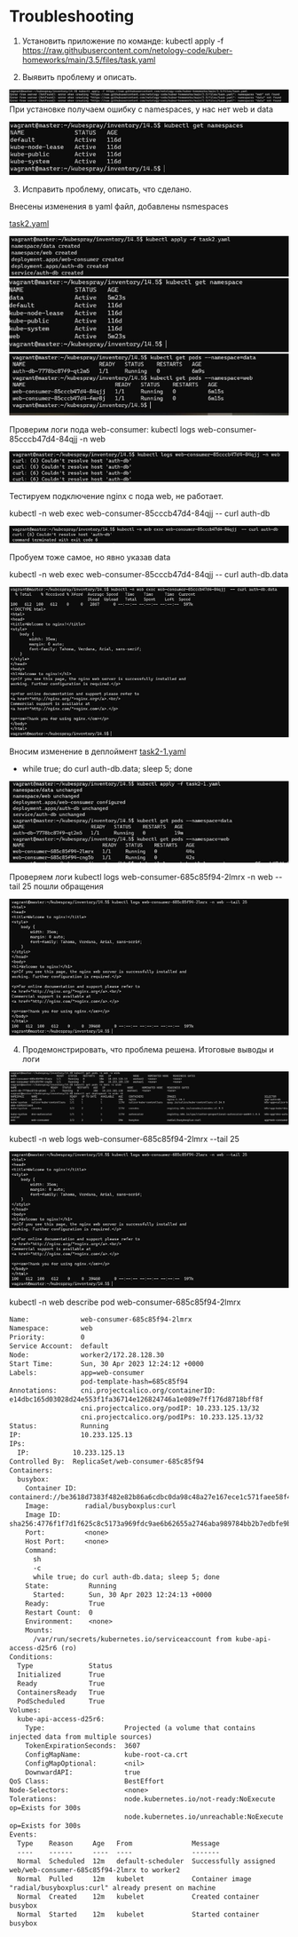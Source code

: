 # Troubleshooting

1. Установить приложение по команде: kubectl apply -f https://raw.githubusercontent.com/netology-code/kuber-homeworks/main/3.5/files/task.yaml

2. Выявить проблему и описать.

![1](https://github.com/Dmitriy-rzn/Homework/blob/main/14.5/1.JPG)
При установке получаем ошибку с namespaces, у нас нет web и data 

![2](https://github.com/Dmitriy-rzn/Homework/blob/main/14.5/2.JPG)

3. Исправить проблему, описать, что сделано.

Внесены изменения в yaml файл, добавлены nsmespaces 

[task2.yaml](https://github.com/Dmitriy-rzn/Homework/blob/main/14.5/task2.yaml)

![3](https://github.com/Dmitriy-rzn/Homework/blob/main/14.5/3.JPG)
![4](https://github.com/Dmitriy-rzn/Homework/blob/main/14.5/4.JPG)
![5](https://github.com/Dmitriy-rzn/Homework/blob/main/14.5/5.JPG)

Проверим логи пода web-consumer: kubectl logs web-consumer-85cccb47d4-84qjj -n web

![6](https://github.com/Dmitriy-rzn/Homework/blob/main/14.5/6.JPG)

Тестируем подключение nginx c пода web, не работает.

kubectl -n web exec web-consumer-85cccb47d4-84qjj  -- curl auth-db

![7](https://github.com/Dmitriy-rzn/Homework/blob/main/14.5/7.JPG)

Пробуем тоже самое, но явно указав data 

kubectl -n web exec web-consumer-85cccb47d4-84qjj  -- curl auth-db.data

![8](https://github.com/Dmitriy-rzn/Homework/blob/main/14.5/8.JPG)

 Вносим изменение в деплоймент [task2-1.yaml](https://github.com/Dmitriy-rzn/Homework/blob/main/14.5/task2-1.yaml)
 
- while true; do curl auth-db.data; sleep 5; done

![9](https://github.com/Dmitriy-rzn/Homework/blob/main/14.5/9.JPG)

Проверяем логи kubectl logs web-consumer-685c85f94-2lmrx -n web --tail 25
пошли обращения

![10](https://github.com/Dmitriy-rzn/Homework/blob/main/14.5/10.JPG)

4. Продемонстрировать, что проблема решена.
Итоговые выводы и логи

![11](https://github.com/Dmitriy-rzn/Homework/blob/main/14.5/11.JPG)

 kubectl -n web logs web-consumer-685c85f94-2lmrx --tail 25
 
![10](https://github.com/Dmitriy-rzn/Homework/blob/main/14.5/10.JPG)

kubectl -n web describe pod web-consumer-685c85f94-2lmrx

```
Name:             web-consumer-685c85f94-2lmrx
Namespace:        web
Priority:         0
Service Account:  default
Node:             worker2/172.28.128.30
Start Time:       Sun, 30 Apr 2023 12:24:12 +0000
Labels:           app=web-consumer
                  pod-template-hash=685c85f94
Annotations:      cni.projectcalico.org/containerID: e14dbc165d03028d24e553f1fa36714e126824746a1e089e7ff176d8718bff8f
                  cni.projectcalico.org/podIP: 10.233.125.13/32
                  cni.projectcalico.org/podIPs: 10.233.125.13/32
Status:           Running
IP:               10.233.125.13
IPs:
  IP:           10.233.125.13
Controlled By:  ReplicaSet/web-consumer-685c85f94
Containers:
  busybox:
    Container ID:  containerd://be3618d7383f482e82b86a6cdbc0da98c48a27e167ece1c571faee58f473487e
    Image:         radial/busyboxplus:curl
    Image ID:      sha256:4776f1f7d1f625c8c5173a969fdc9ae6b62655a2746aba989784bb2b7edbfe9b
    Port:          <none>
    Host Port:     <none>
    Command:
      sh
      -c
      while true; do curl auth-db.data; sleep 5; done
    State:          Running
      Started:      Sun, 30 Apr 2023 12:24:13 +0000
    Ready:          True
    Restart Count:  0
    Environment:    <none>
    Mounts:
      /var/run/secrets/kubernetes.io/serviceaccount from kube-api-access-d25r6 (ro)
Conditions:
  Type              Status
  Initialized       True
  Ready             True
  ContainersReady   True
  PodScheduled      True
Volumes:
  kube-api-access-d25r6:
    Type:                    Projected (a volume that contains injected data from multiple sources)
    TokenExpirationSeconds:  3607
    ConfigMapName:           kube-root-ca.crt
    ConfigMapOptional:       <nil>
    DownwardAPI:             true
QoS Class:                   BestEffort
Node-Selectors:              <none>
Tolerations:                 node.kubernetes.io/not-ready:NoExecute op=Exists for 300s
                             node.kubernetes.io/unreachable:NoExecute op=Exists for 300s
Events:
  Type    Reason     Age   From               Message
  ----    ------     ----  ----               -------
  Normal  Scheduled  12m   default-scheduler  Successfully assigned web/web-consumer-685c85f94-2lmrx to worker2
  Normal  Pulled     12m   kubelet            Container image "radial/busyboxplus:curl" already present on machine
  Normal  Created    12m   kubelet            Created container busybox
  Normal  Started    12m   kubelet            Started container busybox
```



